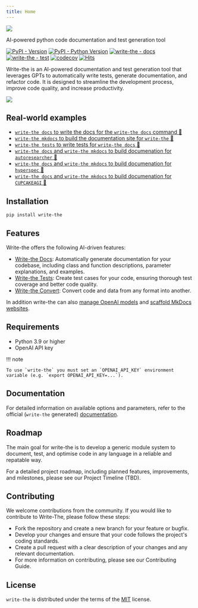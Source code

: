 ```yaml
---
title: Home
---
```

![](https://raw.githubusercontent.com/Wytamma/write-the/master/images/logo.png)

AI-powered python code documentation and test generation tool

[![PyPI - Version](https://img.shields.io/pypi/v/write-the.svg)](https://pypi.org/project/write-the)
[![PyPI - Python Version](https://img.shields.io/pypi/pyversions/write-the.svg)](https://pypi.org/project/write-the)
[![write-the - docs](https://badgen.net/badge/write-the/docs/blue?icon=https://raw.githubusercontent.com/Wytamma/write-the/master/images/write-the-icon.svg)](https://write-the.wytamma.com/)
[![write-the - test](https://badgen.net/badge/write-the/tests/green?icon=https://raw.githubusercontent.com/Wytamma/write-the/master/images/write-the-icon.svg)](https://github.com/Wytamma/write-the/actions/workflows/tests.yml)
[![codecov](https://codecov.io/gh/Wytamma/write-the/branch/master/graph/badge.svg?token=yEDn56L76k)](https://app.codecov.io/gh/Wytamma/write-the/tree/master)
[![Hits](https://hits.seeyoufarm.com/api/count/incr/badge.svg?url=https%3A%2F%2Fgithub.com%2FWytamma%2Fwrite-the&count_bg=%2379C83D&title_bg=%23555555&icon=&icon_color=%23E7E7E7&title=hits&edge_flat=false)](https://github.com/Wytamma/write-the)

Write-the is an AI-powered documentation and test generation tool that leverages GPTs to automatically write tests, generate documentation, and refactor code. It is designed to streamline the development process, improve code quality, and increase productivity.

![](https://raw.githubusercontent.com/Wytamma/write-the/master/images/write-the-docs.gif)

## Real-world examples

- [`write-the docs` to write the docs for the `write-the docs` command 🤖](https://github.com/Wytamma/write-the/blob/5d7a5a22d082be6ee870c694ef2d24e6d1610758/write_the/commands/docs/docs.py#L26)
- [`write-the mkdocs` to build the documentation site for `write-the` 🤖](https://write-the.wytamma.com/)
- [`write-the tests` to write tests for `write-the docs` 🤖](https://github.com/Wytamma/write-the/commit/6b6c8a08d7991e07e4972281c471f7842c04dda0)
- [`write-the docs` and `write-the mkdocs` to build documenation for `autoresearcher` 🤖](https://github.com/eimenhmdt/autoresearcher/pull/17)
- [`write-the docs` and `write-the mkdocs` to build documenation for `hyperspec` 🤖](https://github.com/smutch/hyperspec/pull/1)
- [`write-the docs` and `write-the mkdocs` to build documenation for `CUPCAKEAGI` 🤖](https://github.com/AkshitIreddy/CUPCAKEAGI/pull/4)

## Installation
```console
pip install write-the
```
## Features

Write-the offers the following AI-driven features:

- [Write-the Docs](https://write-the.wytamma.com/commands/docs/): Automatically generate documentation for your codebase, including class and function descriptions, parameter explanations, and examples.
- [Write-the Tests](https://write-the.wytamma.com/commands/tests/): Create test cases for your code, ensuring thorough test coverage and better code quality.
- [Write-the Convert](https://write-the.wytamma.com/commands/convert/): Convert code and data from any format into another. 

In addition write-the can also [manage OpenAI models](https://write-the.wytamma.com/commands/model/) and [scaffold MkDocs websites](https://write-the.wytamma.com/commands/mkdocs/).

## Requirements
- Python 3.9 or higher  
- OpenAI API key

!!! note

    To use `write-the` you must set an `OPENAI_API_KEY` environment variable (e.g. `export OPENAI_API_KEY=...`).


## Documentation

For detailed information on available options and parameters, refer to the official (`write-the` generated) [documentation](https://write-the.wytamma.com/).

## Roadmap

The main goal for write-the is to develop a generic module system to document, test, and optimise code in any language in a reliable and repatable way.

For a detailed project roadmap, including planned features, improvements, and milestones, please see our Project Timeline (TBD).

## Contributing
We welcome contributions from the community. If you would like to contribute to Write-The, please follow these steps:

- Fork the repository and create a new branch for your feature or bugfix.
- Develop your changes and ensure that your code follows the project's coding standards.
- Create a pull request with a clear description of your changes and any relevant documentation.
- For more information on contributing, please see our Contributing Guide.

## License
`write-the` is distributed under the terms of the [MIT](https://spdx.org/licenses/MIT.html) license.

